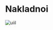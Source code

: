 # Nakladnoi

![uiil](https://instagram.fguw1-1.fna.fbcdn.net/v/t51.2885-15/300828182_463882838935720_6926182364838197079_n.webp?stp=dst-jpg_e35&_nc_ht=instagram.fguw1-1.fna.fbcdn.net&_nc_cat=104&_nc_ohc=7LWIFgnxMpAAX-YHenn&edm=ALQROFkBAAAA&ccb=7-5&ig_cache_key=MjkxMTg4OTk3MDY5MzIyOTE1OA%3D%3D.2-ccb7-5&oh=00_AfC9_PfDw59Y9XtutXNqg5UXZ7qPf3rKi_jORZZQesFxpA&oe=63777051&_nc_sid=30a2ef)

